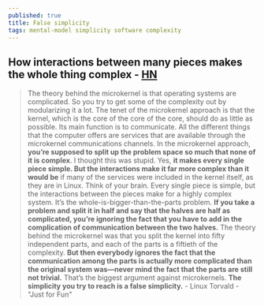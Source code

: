 ```yaml
---
published: true
title: False simplicity
tags: mental-model simplicity software complexity
---
```

## How interactions between many pieces makes the whole thing complex - [HN](https://news.ycombinator.com/item?id=20567147)

> The theory behind the microkernel is that operating systems are complicated. So you try to get some of the complexity out by modularizing it a lot. The tenet of the microkernel approach is that the kernel, which is the core of the core of the core, should do as little as possible. Its main function is to communicate. All the different things that the computer offers are services that are available through the microkernel communications channels. In the microkernel approach, **you’re supposed to split up the problem space so much that none of it is complex**. I thought this was stupid. Yes, **it makes every single piece simple. But the interactions make it far more complex than it would be** if many of the services were included in the kernel itself, as they are in Linux. Think of your brain. Every single piece is simple, but the interactions between the pieces make for a highly complex system. It’s the whole-is-bigger-than-the-parts problem. **If you take a problem and split it in half and say that the halves are half as complicated, you’re ignoring the fact that you have to add in the complication of communication between the two halves.** The theory behind the microkernel was that you split the kernel into fifty independent parts, and each of the parts is a fiftieth of the complexity. **But then everybody ignores the fact that the communication among the parts is actually more complicated than the original system was—never mind the fact that the parts are still not trivial.** That’s the biggest argument against microkernels. **The simplicity you try to reach is a false simplicity.** - Linux Torvald - "Just for Fun"
